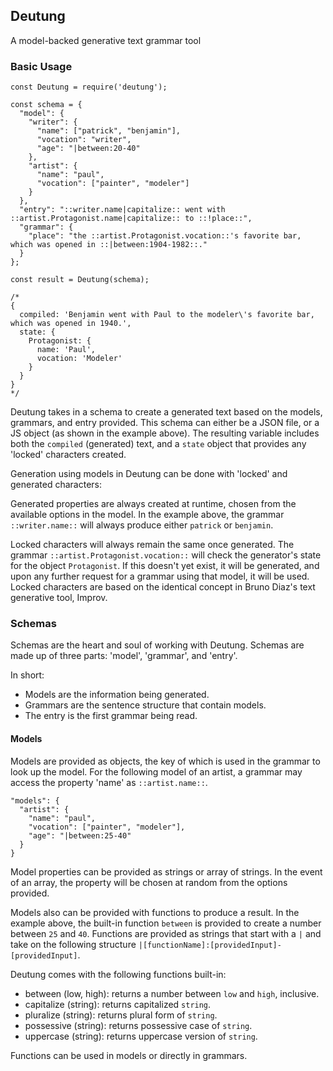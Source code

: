 ## Deutung
A model-backed generative text grammar tool

### Basic Usage

```
const Deutung = require('deutung');

const schema = {
  "model": {
    "writer": {
      "name": ["patrick", "benjamin"],
      "vocation": "writer",
      "age": "|between:20-40"
    },
    "artist": {
      "name": "paul",
      "vocation": ["painter", "modeler"]
    }
  },
  "entry": "::writer.name|capitalize:: went with ::artist.Protagonist.name|capitalize:: to ::!place::",
  "grammar": {
    "place": "the ::artist.Protagonist.vocation::'s favorite bar, which was opened in ::|between:1904-1982::."
  }
};

const result = Deutung(schema);

/*
{
  compiled: 'Benjamin went with Paul to the modeler\'s favorite bar, which was opened in 1940.',
  state: {
    Protagonist: {
      name: 'Paul',
      vocation: 'Modeler'
    }
  }
}
*/
```
Deutung takes in a schema to create a generated text based on the models, grammars, and entry provided.
This schema can either be a JSON file, or a JS object (as shown in the example above).
The resulting variable includes both the `compiled` (generated) text, and a `state` object that provides any 'locked' characters created.

Generation using models in Deutung can be done with 'locked' and generated characters:

Generated properties are always created at runtime, chosen from the available options in the model.
In the example above, the grammar `::writer.name::` will always produce either `patrick` or `benjamin`.

Locked characters will always remain the same once generated.
The grammar `::artist.Protagonist.vocation::` will check the generator's state for the object `Protagonist`. If this doesn't yet exist, it will be generated, and upon any further request for a grammar using that model, it will be used.
Locked characters are based on the identical concept in Bruno Diaz's text generative tool, Improv.

### Schemas

Schemas are the heart and soul of working with Deutung. Schemas are made up of three parts: 'model', 'grammar', and 'entry'.

In short:
- Models are the information being generated.
- Grammars are the sentence structure that contain models.
- The entry is the first grammar being read.

#### Models

Models are provided as objects, the key of which is used in the grammar to look up the model.
For the following model of an artist, a grammar may access the property 'name' as `::artist.name::`.
```
"models": {
  "artist": {
    "name": "paul",
    "vocation": ["painter", "modeler"],
    "age": "|between:25-40"
  }
}
```
Model properties can be provided as strings or array of strings. In the event of an array, the property will be chosen at random from the options provided.

Models also can be provided with functions to produce a result. In the example above, the built-in function `between` is provided to create a number between `25` and `40`. Functions are provided as strings that start with a `|` and take on the following structure `|[functionName]:[providedInput]-[providedInput]`.

Deutung comes with the following functions built-in:
- between (low, high): returns a number between `low` and `high`, inclusive.
- capitalize (string): returns capitalized `string`.
- pluralize (string): returns plural form of `string`.
- possessive (string): returns possessive case of `string`.
- uppercase (string): returns uppercase version of `string`.

Functions can be used in models or directly in grammars.
